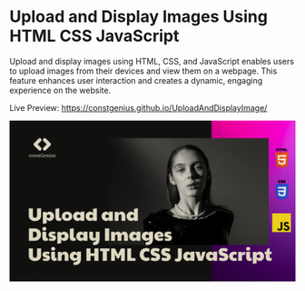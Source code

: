# Upload and Display Images Using HTML CSS JavaScript

Upload and display images using HTML, CSS, and JavaScript enables users to upload images from their devices and view them on a webpage. This feature enhances user interaction and creates a dynamic, engaging experience on the website.

Live Preview: https://constgenius.github.io/UploadAndDisplayImage/

![Upload and Display Image](UploadandDisplayImage.png)
